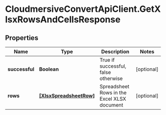 # CloudmersiveConvertApiClient.GetXlsxRowsAndCellsResponse

## Properties
Name | Type | Description | Notes
------------ | ------------- | ------------- | -------------
**successful** | **Boolean** | True if successful, false otherwise | [optional] 
**rows** | [**[XlsxSpreadsheetRow]**](XlsxSpreadsheetRow.md) | Spreadsheet Rows in the Excel XLSX document | [optional] 


